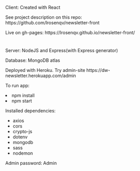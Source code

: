 <p>Client: Created with React</p> 
<p>See project description on this repo: https://github.com/lrosenqv/newsletter-front</p>
<p>Live on gh-pages: https://lrosenqv.github.io/newsletter-front/</p>

#

<p>Server: NodeJS and Express(with Express generator)</p>
<p>Database: MongoDB atlas</p>
<p>Deployed with Heroku. Try admin-site https://dw-newsletter.herokuapp.com/admin</p>

To run app:
<li>npm install</li>
<li>npm start</li>


Installed dependencies:
<ul>
  <li>axios</li>
  <li>cors</li>
  <li>crypto-js</li>
  <li>dotenv</li>
  <li>mongodb</li>
  <li>sass</li>
  <li>nodemon</li>
</ul>
Admin password: Admin
